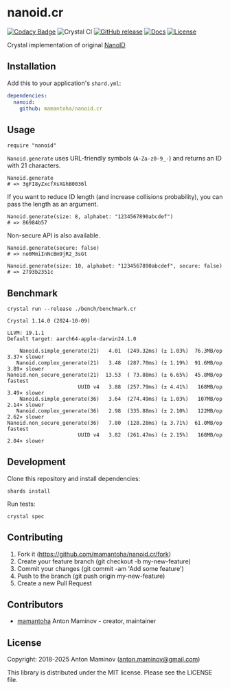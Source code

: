 # nanoid.cr

[![Codacy Badge](https://api.codacy.com/project/badge/Grade/3108082114df406abb95c38bf751c2f0)](https://app.codacy.com/app/mamantoha/nanoid.cr?utm_source=github.com&utm_medium=referral&utm_content=mamantoha/nanoid.cr&utm_campaign=Badge_Grade_Settings)
![Crystal CI](https://github.com/mamantoha/nanoid.cr/workflows/Crystal%20CI/badge.svg?branch=master)
[![GitHub release](https://img.shields.io/github/release/mamantoha/nanoid.cr.svg)](https://github.com/mamantoha/nanoid.cr/releases)
[![Docs](https://img.shields.io/badge/docs-available-brightgreen.svg)](https://mamantoha.github.io/nanoid.cr/)
[![License](https://img.shields.io/github/license/mamantoha/nanoid.cr.svg)](https://github.com/mamantoha/nanoid.cr/blob/master/LICENSE)

Crystal implementation of original [NanoID](https://github.com/ai/nanoid)

## Installation

Add this to your application's `shard.yml`:

```yaml
dependencies:
  nanoid:
    github: mamantoha/nanoid.cr
```

## Usage

```crystal
require "nanoid"
```

`Nanoid.generate` uses URL-friendly symbols (`A-Za-z0-9_-`) and returns an ID with 21 characters.

```crystal
Nanoid.generate
# => 3gFI8yZxcfXsXGhB0036l
```

If you want to reduce ID length (and increase collisions probability), you can pass the length as an argument.

```crystal
Nanoid.generate(size: 8, alphabet: "1234567890abcdef")
# => 86984b57
```

Non-secure API is also available.

```crystal
Nanoid.generate(secure: false)
# => no0MmiInNcBm9jR2_3sGt

Nanoid.generate(size: 10, alphabet: "1234567890abcdef", secure: false)
# => 2793b2351c
```

## Benchmark

`crystal run --release ./bench/benchmark.cr`

```console
Crystal 1.14.0 (2024-10-09)

LLVM: 19.1.1
Default target: aarch64-apple-darwin24.1.0

    Nanoid.simple_generate(21)   4.01  (249.32ms) (± 1.03%)  76.3MB/op   3.37× slower
   Nanoid.complex_generate(21)   3.48  (287.70ms) (± 1.19%)  91.6MB/op   3.89× slower
Nanoid.non_secure_generate(21)  13.53  ( 73.88ms) (± 6.65%)  45.8MB/op        fastest
                       UUID v4   3.88  (257.79ms) (± 4.41%)   168MB/op   3.49× slower
    Nanoid.simple_generate(36)   3.64  (274.49ms) (± 1.03%)   107MB/op   2.14× slower
   Nanoid.complex_generate(36)   2.98  (335.88ms) (± 2.10%)   122MB/op   2.62× slower
Nanoid.non_secure_generate(36)   7.80  (128.28ms) (± 3.71%)  61.0MB/op        fastest
                       UUID v4   3.82  (261.47ms) (± 2.15%)   168MB/op   2.04× slower
```

## Development

Clone this repository and install dependencies:

```console
shards install
```

Run tests:

```console
crystal spec
```

## Contributing

1. Fork it (<https://github.com/mamantoha/nanoid.cr/fork>)
2. Create your feature branch (git checkout -b my-new-feature)
3. Commit your changes (git commit -am 'Add some feature')
4. Push to the branch (git push origin my-new-feature)
5. Create a new Pull Request

## Contributors

- [mamantoha](https://github.com/mamantoha) Anton Maminov - creator, maintainer

## License

Copyright: 2018-2025 Anton Maminov (anton.maminov@gmail.com)

This library is distributed under the MIT license. Please see the LICENSE file.
